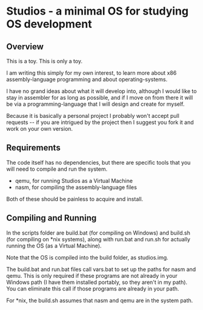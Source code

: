 # Studios - a minimal OS for studying OS development

## Overview

This is a toy. This is only a toy. 

I am writing this simply for my own interest, to learn more about x86
assembly-language programming and about operating-systems.

I have no grand ideas about what it will develop into, although I would like
to stay in assembler for as long as possible, and if I move on from there it
will be via a programming-language that I will design and create for myself.

Because it is basically a personal project I probably won't accept pull
requests -- if you are intrigued by the project then I suggest you fork it
and work on your own version.

## Requirements

The code itself has no dependencies, but there are specific tools that you
will need to compile and run the system.

* qemu, for running Studios as a Virtual Machine
* nasm, for compiling the assembly-language files

Both of these should be painless to acquire and install.

## Compiling and Running

In the scripts folder are build.bat (for compiling on Windows) and build.sh
(for compiling on *nix systems), along with run.bat and run.sh for actually
running the OS (as a Virtual Machine).

Note that the OS is compiled into the build folder, as studios.img.

The build.bat and run.bat files call vars.bat to set up the paths for nasm and
qemu. This is only required if these programs are not already in your Windows
path (I have them installed portably, so they aren't in my path). You can
eliminate this call if those programs are already in your path.

For *nix, the build.sh assumes that nasm and qemu are in the system path.


